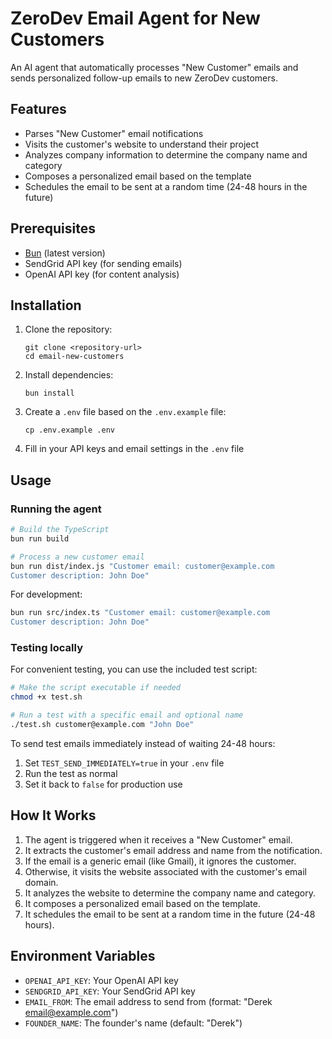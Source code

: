 # ZeroDev Email Agent for New Customers

An AI agent that automatically processes "New Customer" emails and sends personalized follow-up emails to new ZeroDev customers.

## Features

- Parses "New Customer" email notifications
- Visits the customer's website to understand their project
- Analyzes company information to determine the company name and category
- Composes a personalized email based on the template
- Schedules the email to be sent at a random time (24-48 hours in the future)

## Prerequisites

- [Bun](https://bun.sh/) (latest version)
- SendGrid API key (for sending emails)
- OpenAI API key (for content analysis)

## Installation

1. Clone the repository:
   ```
   git clone <repository-url>
   cd email-new-customers
   ```

2. Install dependencies:
   ```
   bun install
   ```

3. Create a `.env` file based on the `.env.example` file:
   ```
   cp .env.example .env
   ```

4. Fill in your API keys and email settings in the `.env` file

## Usage

### Running the agent

```bash
# Build the TypeScript
bun run build

# Process a new customer email
bun run dist/index.js "Customer email: customer@example.com
Customer description: John Doe"
```

For development:

```bash
bun run src/index.ts "Customer email: customer@example.com
Customer description: John Doe"
```

### Testing locally

For convenient testing, you can use the included test script:

```bash
# Make the script executable if needed
chmod +x test.sh

# Run a test with a specific email and optional name
./test.sh customer@example.com "John Doe"
```

To send test emails immediately instead of waiting 24-48 hours:

1. Set `TEST_SEND_IMMEDIATELY=true` in your `.env` file
2. Run the test as normal
3. Set it back to `false` for production use

## How It Works

1. The agent is triggered when it receives a "New Customer" email.
2. It extracts the customer's email address and name from the notification.
3. If the email is a generic email (like Gmail), it ignores the customer.
4. Otherwise, it visits the website associated with the customer's email domain.
5. It analyzes the website to determine the company name and category.
6. It composes a personalized email based on the template.
7. It schedules the email to be sent at a random time in the future (24-48 hours).

## Environment Variables

- `OPENAI_API_KEY`: Your OpenAI API key
- `SENDGRID_API_KEY`: Your SendGrid API key
- `EMAIL_FROM`: The email address to send from (format: "Derek <email@example.com>")
- `FOUNDER_NAME`: The founder's name (default: "Derek")